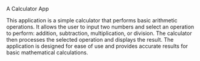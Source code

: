 A Calculator App

This application is a simple calculator that performs basic arithmetic operations. It allows the user to input two numbers and select an operation to perform: addition, subtraction, multiplication, or division. The calculator then processes the selected operation and displays the result. The application is designed for ease of use and provides accurate results for basic mathematical calculations.
